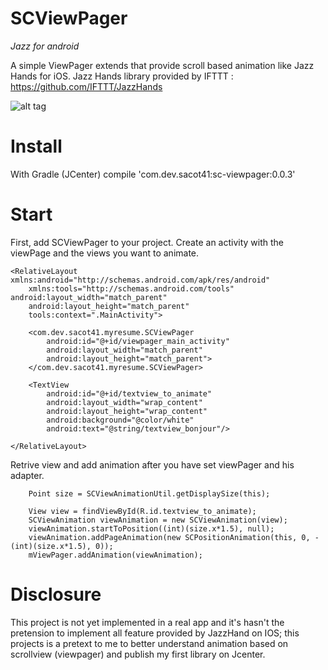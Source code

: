 # SCViewPager
_Jazz for android_

A simple ViewPager extends that provide scroll based animation like Jazz Hands for iOS. 
Jazz Hands library provided by IFTTT : https://github.com/IFTTT/JazzHands

![alt tag](https://github.com/sacot41/SCViewPager/blob/master/example_2.gif?raw=true)

# Install

With Gradle (JCenter)
	compile 'com.dev.sacot41:sc-viewpager:0.0.3'

# Start

First, add SCViewPager to your project. Create an activity with the viewPage and the views you want to animate.

	<RelativeLayout xmlns:android="http://schemas.android.com/apk/res/android"
    	xmlns:tools="http://schemas.android.com/tools" 			android:layout_width="match_parent"
    	android:layout_height="match_parent"
    	tools:context=".MainActivity">

    	<com.dev.sacot41.myresume.SCViewPager
        	android:id="@+id/viewpager_main_activity"
        	android:layout_width="match_parent"
        	android:layout_height="match_parent">
    	</com.dev.sacot41.myresume.SCViewPager>

    	<TextView
        	android:id="@+id/textview_to_animate"
        	android:layout_width="wrap_content"
        	android:layout_height="wrap_content"
        	android:background="@color/white"
        	android:text="@string/textview_bonjour"/>

	</RelativeLayout>

Retrive view and add animation after you have set viewPager and his adapter.
		
        Point size = SCViewAnimationUtil.getDisplaySize(this);
        
		View view = findViewById(R.id.textview_to_animate);
        SCViewAnimation viewAnimation = new SCViewAnimation(view);
        viewAnimation.startToPosition((int)(size.x*1.5), null);
        viewAnimation.addPageAnimation(new SCPositionAnimation(this, 0, -(int)(size.x*1.5), 0));
        mViewPager.addAnimation(viewAnimation);
        
# Disclosure

This project is not yet implemented in a real app and it's hasn't the pretension to implement all feature provided by JazzHand on IOS; this projects is a pretext to me to better understand animation based on scrollview (viewpager) and publish my first library on Jcenter.
